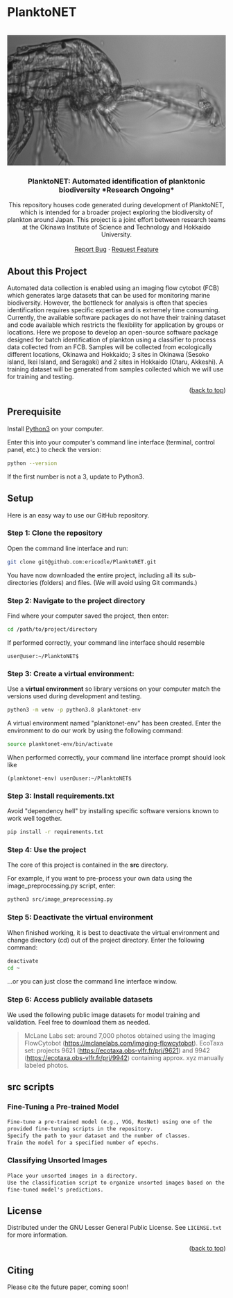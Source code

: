 # PlanktoNET
<!-- PROJECT LOGO -->
<br />
<div align="center">
  <a href="https://github.com/github_username/repo_name">
    <img src="https://github.com/ericodle/PlanktoNET/blob/main/img/D20230307T053258_IFCB108_02078.png" alt="Logo" width="600" height="300">
  </a>

<h3 align="center">PlanktoNET: Automated identification of planktonic biodiversity *Research Ongoing* </h3>

  <p align="center">
  This repository houses code generated during development of PlanktoNET, which is intended for a broader project exploring the biodiversity of plankton around Japan. This project is a joint effort between research teams at the Okinawa Institute of Science and Technology and Hokkaido University.
    <br />
    <br />
    <a href="https://github.com/github_username/repo_name/issues">Report Bug</a>
    ·
    <a href="https://github.com/github_username/repo_name/issues">Request Feature</a>
  </p>
</div>


<!-- ABOUT THE PROJECT -->
## About this Project

Automated data collection is enabled using an imaging flow cytobot (FCB) which
generates large datasets that can be used for monitoring marine biodiversity.
However, the bottleneck for analysis is often that species identification requires
specific expertise and is extremely time consuming.
Currently, the available software packages do not have their training dataset and
code available which restricts the flexibility for application by groups or locations.
Here we propose to develop an open-source software package designed for batch
identification of plankton using a classifier to process data collected from an FCB.
Samples will be collected from ecologically different locations, Okinawa and
Hokkaido; 3 sites in Okinawa (Sesoko island, Ikei Island, and Seragaki) and 2 sites in
Hokkaido (Otaru, Akkeshi). A training dataset will be generated from samples
collected which we will use for training and testing.

<p align="right">(<a href="#top">back to top</a>)</p>

## Prerequisite

Install [Python3](https://www.python.org/downloads/) on your computer.

Enter this into your computer's command line interface (terminal, control panel, etc.) to check the version:

  ```sh
  python --version
  ```

If the first number is not a 3, update to Python3.

## Setup

Here is an easy way to use our GitHub repository.

### Step 1: Clone the repository


Open the command line interface and run:
  ```sh
  git clone git@github.com:ericodle/PlanktoNET.git
  ```

You have now downloaded the entire project, including all its sub-directories (folders) and files.
(We will avoid using Git commands.)

### Step 2: Navigate to the project directory
Find where your computer saved the project, then enter:

  ```sh
  cd /path/to/project/directory
  ```

If performed correctly, your command line interface should resemble

```
user@user:~/PlanktoNET$
```

### Step 3: Create a virtual environment: 
Use a **virtual environment** so library versions on your computer match the versions used during development and testing.


```sh
python3 -m venv -p python3.8 planktonet-env
```

A virtual environment named "planktonet-env" has been created. 
Enter the environment to do our work by using the following command:

```sh
source planktonet-env/bin/activate
```

When performed correctly, your command line interface prompt should look like 

```
(planktonet-env) user@user:~/PlanktoNET$
```

### Step 3: Install requirements.txt

Avoid "dependency hell" by installing specific software versions known to work well together.

  ```sh
pip install -r requirements.txt
  ```

### Step 4: Use the project

The core of this project is contained in the **src** directory. 

For example, if you want to pre-process your own data using the image_preprocessing.py script, enter:


```sh
python3 src/image_preprocessing.py
```


### Step 5: Deactivate the virtual environment

When finished working, it is best to deactivate the virtual environment and change directory (cd) out of the project directory. Enter the following command:

  ```sh
deactivate
cd ~
  ```

...or you can just close the command line interface window.


### Step 6: Access publicly available datasets

 We used the following public image datasets for model training and validation. Feel free to download them as needed.

> McLane Labs set: around 7,000 photos obtained using the Imaging FlowCytobot (https://mclanelabs.com/imaging-flowcytobot). 
> EcoTaxa set: projects 9621 (https://ecotaxa.obs-vlfr.fr/prj/9621) and 9942 (https://ecotaxa.obs-vlfr.fr/prj/9942) containing approx. xyz manually labeled photos.



## src scripts

  

### Fine-Tuning a Pre-trained Model

    Fine-tune a pre-trained model (e.g., VGG, ResNet) using one of the provided fine-tuning scripts in the repository.
    Specify the path to your dataset and the number of classes.
    Train the model for a specified number of epochs.

### Classifying Unsorted Images

    Place your unsorted images in a directory.
    Use the classification script to organize unsorted images based on the fine-tuned model's predictions.

<!-- LICENSE -->
## License

Distributed under the GNU Lesser General Public License. See `LICENSE.txt` for more information.

<p align="right">(<a href="#top">back to top</a>)</p>


Citing
------

Please cite the future paper, coming soon!



<!-- MARKDOWN LINKS & IMAGES -->
<!-- https://www.markdownguide.org/basic-syntax/#reference-style-links -->
[contributors-shield]: https://img.shields.io/github/contributors/github_username/repo_name.svg?style=for-the-badge
[contributors-url]: https://github.com/github_username/repo_name/graphs/contributors
[forks-shield]: https://img.shields.io/github/forks/github_username/repo_name.svg?style=for-the-badge
[forks-url]: https://github.com/github_username/repo_name/network/members
[stars-shield]: https://img.shields.io/github/stars/github_username/repo_name.svg?style=for-the-badge
[stars-url]: https://github.com/github_username/repo_name/stargazers
[issues-shield]: https://img.shields.io/github/issues/github_username/repo_name.svg?style=for-the-badge
[issues-url]: https://github.com/github_username/repo_name/issues
[license-shield]: https://img.shields.io/github/license/github_username/repo_name.svg?style=for-the-badge
[license-url]: https://github.com/github_username/repo_name/blob/master/LICENSE.txt
[linkedin-shield]: https://img.shields.io/badge/-LinkedIn-black.svg?style=for-the-badge&logo=linkedin&colorB=555
[linkedin-url]: https://linkedin.com/in/linkedin_username
[product-screenshot]: images/screenshot.png
